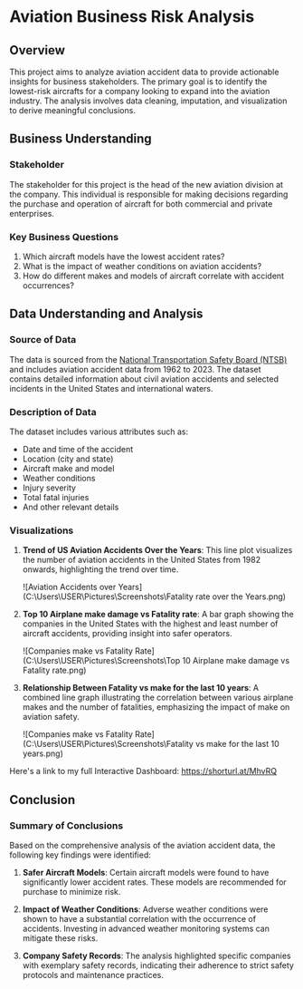# Aviation Business Risk Analysis

## Overview
This project aims to analyze aviation accident data to provide actionable insights for business stakeholders. The primary goal is to identify the lowest-risk aircrafts for a company looking to expand into the aviation industry. The analysis involves data cleaning, imputation, and visualization to derive meaningful conclusions.

## Business Understanding

### Stakeholder
The stakeholder for this project is the head of the new aviation division at the company. This individual is responsible for making decisions regarding the purchase and operation of aircraft for both commercial and private enterprises.

### Key Business Questions
1. Which aircraft models have the lowest accident rates?
2. What is the impact of weather conditions on aviation accidents?
3. How do different makes and models of aircraft correlate with accident occurrences?

## Data Understanding and Analysis

### Source of Data
The data is sourced from the <a href="https://www.kaggle.com/datasets/khsamaha/aviation-accident-database-synopses/data" target="_blank">National Transportation Safety Board (NTSB)</a> and includes aviation accident data from 1962 to 2023. The dataset contains detailed information about civil aviation accidents and selected incidents in the United States and international waters.

### Description of Data
The dataset includes various attributes such as:
- Date and time of the accident
- Location (city and state)
- Aircraft make and model
- Weather conditions
- Injury severity
- Total fatal injuries
- And other relevant details

### Visualizations
1. **Trend of US Aviation Accidents Over the Years**: This line plot visualizes the number of aviation accidents in the United States from 1982 onwards, highlighting the trend over time.
   
   ![Aviation Accidents over Years](C:\Users\USER\Pictures\Screenshots\Fatality rate over the Years.png)

2. **Top 10 Airplane make damage vs Fatality rate**: A bar graph showing the companies in the United States with the highest and least number of aircraft accidents, providing insight into safer operators.

   ![Companies make vs Fatality Rate](C:\Users\USER\Pictures\Screenshots\Top 10 Airplane make damage vs Fatality rate.png)
   
3. **Relationship Between Fatality vs make for the last 10 years**: A combined line graph illustrating the correlation between various airplane makes and the number of fatalities, emphasizing the impact of make on aviation safety.

   ![Companies make vs Fatality Rate](C:\Users\USER\Pictures\Screenshots\Fatality vs make for the last 10 years.png)
   
Here's a link to my full Interactive Dashboard: https://shorturl.at/MhvRQ

## Conclusion

### Summary of Conclusions
Based on the comprehensive analysis of the aviation accident data, the following key findings were identified:

1. **Safer Aircraft Models**: Certain aircraft models were found to have significantly lower accident rates. These models are recommended for purchase to minimize risk.
   
2. **Impact of Weather Conditions**: Adverse weather conditions were shown to have a substantial correlation with the occurrence of accidents. Investing in advanced weather monitoring systems can mitigate these risks.
   
3. **Company Safety Records**: The analysis highlighted specific companies with exemplary safety records, indicating their adherence to strict safety protocols and maintenance practices.